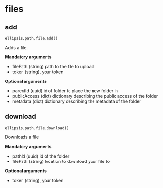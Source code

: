 # files

## add

    ellipsis.path.file.add()

Adds a file.

**Mandatory arguments**

- filePath (string) path to the file to upload
- token (string), your token

**Optional arguments**

- parentId (uuid) id of folder to place the new folder in
- publicAccess (dict) dictionary describing the public access of the folder
- metadata (dict) dictionary describing the metadata of the folder


## download

    ellipsis.path.file.download()

Downloads a file

**Mandatory arguments**

- pathId (uuid) id of the folder
- filePath (string) location to download your file to


**Optional arguments**
- token (string), your token



